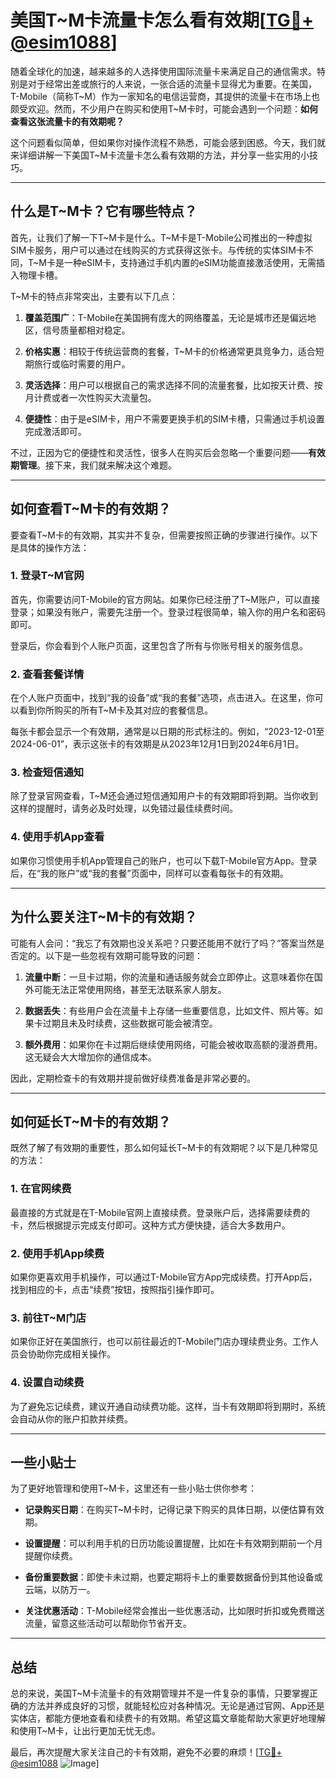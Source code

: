 # 美国T~M卡流量卡怎么看有效期[[TG💪+ @esim1088](https://t.me/s/esim1088)]

随着全球化的加速，越来越多的人选择使用国际流量卡来满足自己的通信需求。特别是对于经常出差或旅行的人来说，一张合适的流量卡显得尤为重要。在美国，T-Mobile（简称T~M）作为一家知名的电信运营商，其提供的流量卡在市场上也颇受欢迎。然而，不少用户在购买和使用T~M卡时，可能会遇到一个问题：**如何查看这张流量卡的有效期呢？**

这个问题看似简单，但如果你对操作流程不熟悉，可能会感到困惑。今天，我们就来详细讲解一下美国T~M卡流量卡怎么看有效期的方法，并分享一些实用的小技巧。

---

## **什么是T~M卡？它有哪些特点？**

首先，让我们了解一下T~M卡是什么。T~M卡是T-Mobile公司推出的一种虚拟SIM卡服务，用户可以通过在线购买的方式获得这张卡。与传统的实体SIM卡不同，T~M卡是一种eSIM卡，支持通过手机内置的eSIM功能直接激活使用，无需插入物理卡槽。

T~M卡的特点非常突出，主要有以下几点：

1. **覆盖范围广**：T-Mobile在美国拥有庞大的网络覆盖，无论是城市还是偏远地区，信号质量都相对稳定。
   
2. **价格实惠**：相较于传统运营商的套餐，T~M卡的价格通常更具竞争力，适合短期旅行或临时需要的用户。

3. **灵活选择**：用户可以根据自己的需求选择不同的流量套餐，比如按天计费、按月计费或者一次性购买大流量包。

4. **便捷性**：由于是eSIM卡，用户不需要更换手机的SIM卡槽，只需通过手机设置完成激活即可。

不过，正因为它的便捷性和灵活性，很多人在购买后会忽略一个重要问题——**有效期管理**。接下来，我们就来解决这个难题。

---

## **如何查看T~M卡的有效期？**

要查看T~M卡的有效期，其实并不复杂，但需要按照正确的步骤进行操作。以下是具体的操作方法：

### **1. 登录T~M官网**

首先，你需要访问T-Mobile的官方网站。如果你已经注册了T~M账户，可以直接登录；如果没有账户，需要先注册一个。登录过程很简单，输入你的用户名和密码即可。

登录后，你会看到个人账户页面，这里包含了所有与你账号相关的服务信息。

### **2. 查看套餐详情**

在个人账户页面中，找到“我的设备”或“我的套餐”选项，点击进入。在这里，你可以看到你所购买的所有T~M卡及其对应的套餐信息。

每张卡都会显示一个有效期，通常是以日期的形式标注的。例如，“2023-12-01至2024-06-01”，表示这张卡的有效期是从2023年12月1日到2024年6月1日。

### **3. 检查短信通知**

除了登录官网查看，T~M还会通过短信通知用户卡的有效期即将到期。当你收到这样的提醒时，请务必及时处理，以免错过最佳续费时间。

### **4. 使用手机App查看**

如果你习惯使用手机App管理自己的账户，也可以下载T-Mobile官方App。登录后，在“我的账户”或“我的套餐”页面中，同样可以查看每张卡的有效期。

---

## **为什么要关注T~M卡的有效期？**

可能有人会问：“我忘了有效期也没关系吧？只要还能用不就行了吗？”答案当然是否定的。以下是一些忽视有效期可能导致的问题：

1. **流量中断**：一旦卡过期，你的流量和通话服务就会立即停止。这意味着你在国外可能无法正常使用网络，甚至无法联系家人朋友。

2. **数据丢失**：有些用户会在流量卡上存储一些重要信息，比如文件、照片等。如果卡过期且未及时续费，这些数据可能会被清空。

3. **额外费用**：如果你在卡过期后继续使用网络，可能会被收取高额的漫游费用。这无疑会大大增加你的通信成本。

因此，定期检查卡的有效期并提前做好续费准备是非常必要的。

---

## **如何延长T~M卡的有效期？**

既然了解了有效期的重要性，那么如何延长T~M卡的有效期呢？以下是几种常见的方法：

### **1. 在官网续费**

最直接的方式就是在T-Mobile官网上直接续费。登录账户后，选择需要续费的卡，然后根据提示完成支付即可。这种方式方便快捷，适合大多数用户。

### **2. 使用手机App续费**

如果你更喜欢用手机操作，可以通过T-Mobile官方App完成续费。打开App后，找到相应的卡，点击“续费”按钮，按照指引操作即可。

### **3. 前往T~M门店**

如果你正好在美国旅行，也可以前往最近的T-Mobile门店办理续费业务。工作人员会协助你完成相关操作。

### **4. 设置自动续费**

为了避免忘记续费，建议开通自动续费功能。这样，当卡有效期即将到期时，系统会自动从你的账户扣款并续费。

---

## **一些小贴士**

为了更好地管理和使用T~M卡，这里还有一些小贴士供你参考：

- **记录购买日期**：在购买T~M卡时，记得记录下购买的具体日期，以便估算有效期。
  
- **设置提醒**：可以利用手机的日历功能设置提醒，比如在卡有效期到期前一个月提醒你续费。

- **备份重要数据**：即使卡未过期，也要定期将卡上的重要数据备份到其他设备或云端，以防万一。

- **关注优惠活动**：T-Mobile经常会推出一些优惠活动，比如限时折扣或免费赠送流量，留意这些活动可以帮助你节省开支。

---

## **总结**

总的来说，美国T~M卡流量卡的有效期管理并不是一件复杂的事情，只要掌握正确的方法并养成良好的习惯，就能轻松应对各种情况。无论是通过官网、App还是实体店，都能方便地查看和续费卡的有效期。希望这篇文章能帮助大家更好地理解和使用T~M卡，让出行更加无忧无虑。

最后，再次提醒大家关注自己的卡有效期，避免不必要的麻烦！[[TG💪+ @esim1088](https://t.me/s/esim1088) ![Image](https://i.postimg.cc/4NQfJmqS/Snipaste-2025-05-13-00-14-12.png)]